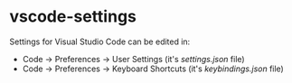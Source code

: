 # vscode-settings
Settings for Visual Studio Code can be edited in:
- Code -> Preferences -> User Settings (it's _settings.json_ file)
- Code -> Preferences -> Keyboard Shortcuts (it's _keybindings.json_ file)
